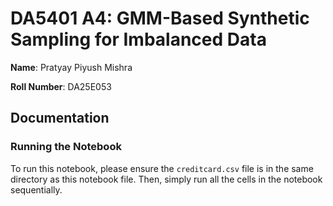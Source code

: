 # DA5401 A4: GMM-Based Synthetic Sampling for Imbalanced Data

**Name**: Pratyay Piyush Mishra

**Roll Number**: DA25E053

## Documentation


### Running the Notebook

To run this notebook, please ensure the `creditcard.csv` file is in the same directory as this notebook file. Then, simply run all the cells in the notebook sequentially.
